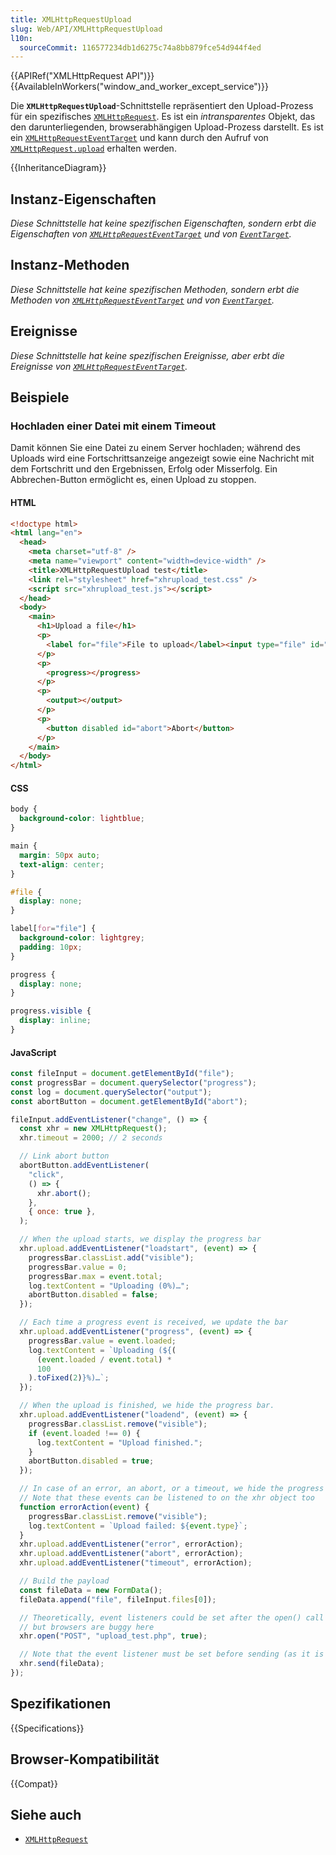```yaml
---
title: XMLHttpRequestUpload
slug: Web/API/XMLHttpRequestUpload
l10n:
  sourceCommit: 116577234db1d6275c74a8bb879fce54d944f4ed
---
```


{{APIRef("XMLHttpRequest API")}} {{AvailableInWorkers("window_and_worker_except_service")}}

Die **`XMLHttpRequestUpload`**-Schnittstelle repräsentiert den Upload-Prozess für ein spezifisches [`XMLHttpRequest`](/de/docs/Web/API/XMLHttpRequest). Es ist ein _intransparentes_ Objekt, das den darunterliegenden, browserabhängigen Upload-Prozess darstellt. Es ist ein [`XMLHttpRequestEventTarget`](/de/docs/Web/API/XMLHttpRequestEventTarget) und kann durch den Aufruf von [`XMLHttpRequest.upload`](/de/docs/Web/API/XMLHttpRequest/upload) erhalten werden.

{{InheritanceDiagram}}

## Instanz-Eigenschaften

_Diese Schnittstelle hat keine spezifischen Eigenschaften, sondern erbt die Eigenschaften von [`XMLHttpRequestEventTarget`](/de/docs/Web/API/XMLHttpRequestEventTarget) und von [`EventTarget`](/de/docs/Web/API/EventTarget)._

## Instanz-Methoden

_Diese Schnittstelle hat keine spezifischen Methoden, sondern erbt die Methoden von [`XMLHttpRequestEventTarget`](/de/docs/Web/API/XMLHttpRequestEventTarget) und von [`EventTarget`](/de/docs/Web/API/EventTarget)._

## Ereignisse

_Diese Schnittstelle hat keine spezifischen Ereignisse, aber erbt die Ereignisse von [`XMLHttpRequestEventTarget`](/de/docs/Web/API/XMLHttpRequestEventTarget)._

## Beispiele

### Hochladen einer Datei mit einem Timeout

Damit können Sie eine Datei zu einem Server hochladen; während des Uploads wird eine Fortschrittsanzeige angezeigt sowie eine Nachricht mit dem Fortschritt und den Ergebnissen, Erfolg oder Misserfolg. Ein Abbrechen-Button ermöglicht es, einen Upload zu stoppen.

#### HTML

```html
<!doctype html>
<html lang="en">
  <head>
    <meta charset="utf-8" />
    <meta name="viewport" content="width=device-width" />
    <title>XMLHttpRequestUpload test</title>
    <link rel="stylesheet" href="xhrupload_test.css" />
    <script src="xhrupload_test.js"></script>
  </head>
  <body>
    <main>
      <h1>Upload a file</h1>
      <p>
        <label for="file">File to upload</label><input type="file" id="file" />
      </p>
      <p>
        <progress></progress>
      </p>
      <p>
        <output></output>
      </p>
      <p>
        <button disabled id="abort">Abort</button>
      </p>
    </main>
  </body>
</html>
```

#### CSS

```css
body {
  background-color: lightblue;
}

main {
  margin: 50px auto;
  text-align: center;
}

#file {
  display: none;
}

label[for="file"] {
  background-color: lightgrey;
  padding: 10px;
}

progress {
  display: none;
}

progress.visible {
  display: inline;
}
```

#### JavaScript

```js
const fileInput = document.getElementById("file");
const progressBar = document.querySelector("progress");
const log = document.querySelector("output");
const abortButton = document.getElementById("abort");

fileInput.addEventListener("change", () => {
  const xhr = new XMLHttpRequest();
  xhr.timeout = 2000; // 2 seconds

  // Link abort button
  abortButton.addEventListener(
    "click",
    () => {
      xhr.abort();
    },
    { once: true },
  );

  // When the upload starts, we display the progress bar
  xhr.upload.addEventListener("loadstart", (event) => {
    progressBar.classList.add("visible");
    progressBar.value = 0;
    progressBar.max = event.total;
    log.textContent = "Uploading (0%)…";
    abortButton.disabled = false;
  });

  // Each time a progress event is received, we update the bar
  xhr.upload.addEventListener("progress", (event) => {
    progressBar.value = event.loaded;
    log.textContent = `Uploading (${(
      (event.loaded / event.total) *
      100
    ).toFixed(2)}%)…`;
  });

  // When the upload is finished, we hide the progress bar.
  xhr.upload.addEventListener("loadend", (event) => {
    progressBar.classList.remove("visible");
    if (event.loaded !== 0) {
      log.textContent = "Upload finished.";
    }
    abortButton.disabled = true;
  });

  // In case of an error, an abort, or a timeout, we hide the progress bar
  // Note that these events can be listened to on the xhr object too
  function errorAction(event) {
    progressBar.classList.remove("visible");
    log.textContent = `Upload failed: ${event.type}`;
  }
  xhr.upload.addEventListener("error", errorAction);
  xhr.upload.addEventListener("abort", errorAction);
  xhr.upload.addEventListener("timeout", errorAction);

  // Build the payload
  const fileData = new FormData();
  fileData.append("file", fileInput.files[0]);

  // Theoretically, event listeners could be set after the open() call
  // but browsers are buggy here
  xhr.open("POST", "upload_test.php", true);

  // Note that the event listener must be set before sending (as it is a preflighted request)
  xhr.send(fileData);
});
```

## Spezifikationen

{{Specifications}}

## Browser-Kompatibilität

{{Compat}}

## Siehe auch

- [`XMLHttpRequest`](/de/docs/Web/API/XMLHttpRequest)
